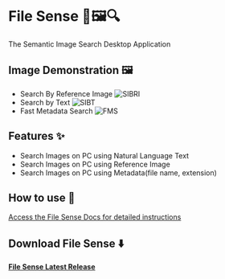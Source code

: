 # File Sense 📂🖼️🔍

The Semantic Image Search Desktop Application

## Image Demonstration 🖼️

- Search By Reference Image
![SIBRI](https://github.com/File-Sense/application/assets/43250159/bea6e827-d62e-43c0-9756-a1ba2c0c3539)
- Search by Text
![SIBT](https://github.com/File-Sense/application/assets/43250159/d16dbcd1-66c0-4e54-80f1-3d05e941a9d2)
- Fast Metadata Search
![FMS](https://github.com/File-Sense/application/assets/43250159/faf1e3a1-3ba2-46c6-892d-64a10c84f109)

## Features ✨

- Search Images on PC using Natural Language Text
- Search Images on PC using Reference Image
- Search Images on PC using Metadata(file name, extension)

## How to use 🔧

[Access the File Sense Docs for detailed instructions](https://file-sense.github.io/docs/)

## Download File Sense ⬇️

**[File Sense Latest Release](https://github.com/File-Sense/application/releases/latest)**
